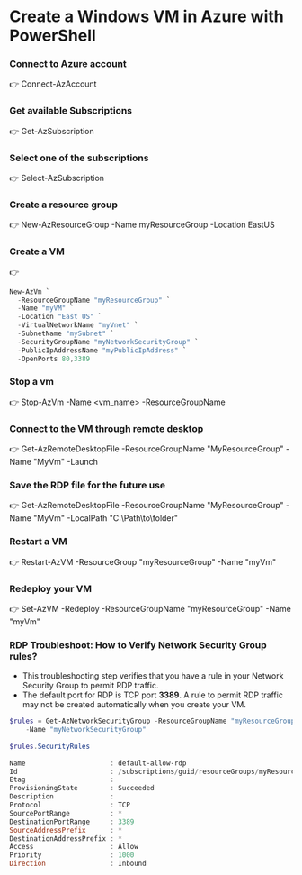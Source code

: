 # Create a Windows VM in Azure with PowerShell

### Connect to Azure account
:point_right: Connect-AzAccount

### Get available Subscriptions 
:point_right: Get-AzSubscription

### Select one of the subscriptions
:point_right: Select-AzSubscription <subscription id>

### Create a resource group 
:point_right: New-AzResourceGroup -Name myResourceGroup -Location EastUS 
  
### Create a VM
:point_right: 
  ```powershell 
  New-AzVm `
    -ResourceGroupName "myResourceGroup" `
    -Name "myVM" `
    -Location "East US" `
    -VirtualNetworkName "myVnet" `
    -SubnetName "mySubnet" `
    -SecurityGroupName "myNetworkSecurityGroup" `
    -PublicIpAddressName "myPublicIpAddress" `
    -OpenPorts 80,3389
```

### Stop a vm 
:point_right: Stop-AzVm -Name <vm_name> -ResourceGroupName <name>  
  
### Connect to the VM through remote desktop 
:point_right: Get-AzRemoteDesktopFile -ResourceGroupName "MyResourceGroup" -Name "MyVm" -Launch
  
### Save the RDP file for the future use
:point_right: Get-AzRemoteDesktopFile -ResourceGroupName "MyResourceGroup" -Name "MyVm" -LocalPath "C:\Path\to\folder"

### Restart a VM
:point_right: Restart-AzVM -ResourceGroup "myResourceGroup" -Name "myVm"

### Redeploy your VM
:point_right: Set-AzVM -Redeploy -ResourceGroupName "myResourceGroup" -Name "myVm"

### RDP Troubleshoot: How to Verify Network Security Group rules?
- This troubleshooting step verifies that you have a rule in your Network Security Group to permit RDP traffic. 
- The default port for RDP is TCP port **3389**. A rule to permit RDP traffic may not be created automatically when you create your VM.

```powershell  
$rules = Get-AzNetworkSecurityGroup -ResourceGroupName "myResourceGroup" `
    -Name "myNetworkSecurityGroup"
  
$rules.SecurityRules
  
Name                     : default-allow-rdp
Id                       : /subscriptions/guid/resourceGroups/myResourceGroup/providers/Microsoft.Network/networkSecurityGroups/myNetworkSecurityGroup/securityRules/default-allow-rdp
Etag                     : 
ProvisioningState        : Succeeded
Description              : 
Protocol                 : TCP
SourcePortRange          : *
DestinationPortRange     : 3389
SourceAddressPrefix      : *
DestinationAddressPrefix : *
Access                   : Allow
Priority                 : 1000
Direction                : Inbound  
``` 
